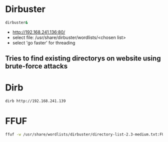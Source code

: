 # Dirbuster
```bash
dirbuster&
```
- http://192.168.241.136:80/
- select file: /usr/share/dirbuster/wordlists/<chosen list\>
- select 'go faster' for threading

## Tries to find existing directorys on website using brute-force attacks

# Dirb
```bash
dirb http://192.168.241.139
```

# FFUF
```bash
ffuf -w /usr/share/wordlists/dirbuster/directory-list-2.3-medium.txt:FUZZ -u http://192.168.241.139/FUZZ
```
